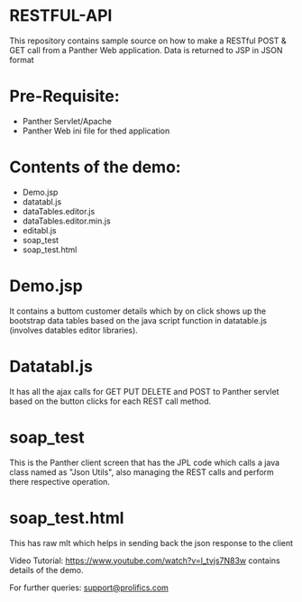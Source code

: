 # RESTFUL-API
This repository contains sample source  on how to make a RESTful POST & GET call from a Panther Web application. Data is returned to JSP in JSON format

# Pre-Requisite:
  * Panther Servlet/Apache
  * Panther Web ini file for thed application

# Contents of the demo:
  * Demo.jsp
  * datatabl.js
  * dataTables.editor.js
  * dataTables.editor.min.js
  * editabl.js
  * soap_test
  * soap_test.html
  
# Demo.jsp
It contains a buttom customer details which by on click shows up the bootstrap data tables based on the java script function in datatable.js (involves datables editor libraries).

# Datatabl.js
It has all the ajax calls for GET PUT DELETE and POST to Panther servlet based on the button clicks for each REST call method.

# soap_test
This is the Panther client screen that has the JPL code which calls a java class named as "Json Utils", also managing the REST calls and perform there respective operation.

# soap_test.html
This has raw mlt which helps in sending back the json response to the client

Video Tutorial: https://www.youtube.com/watch?v=l_tvjs7N83w  contains details of the demo.

For further queries: support@prolifics.com
